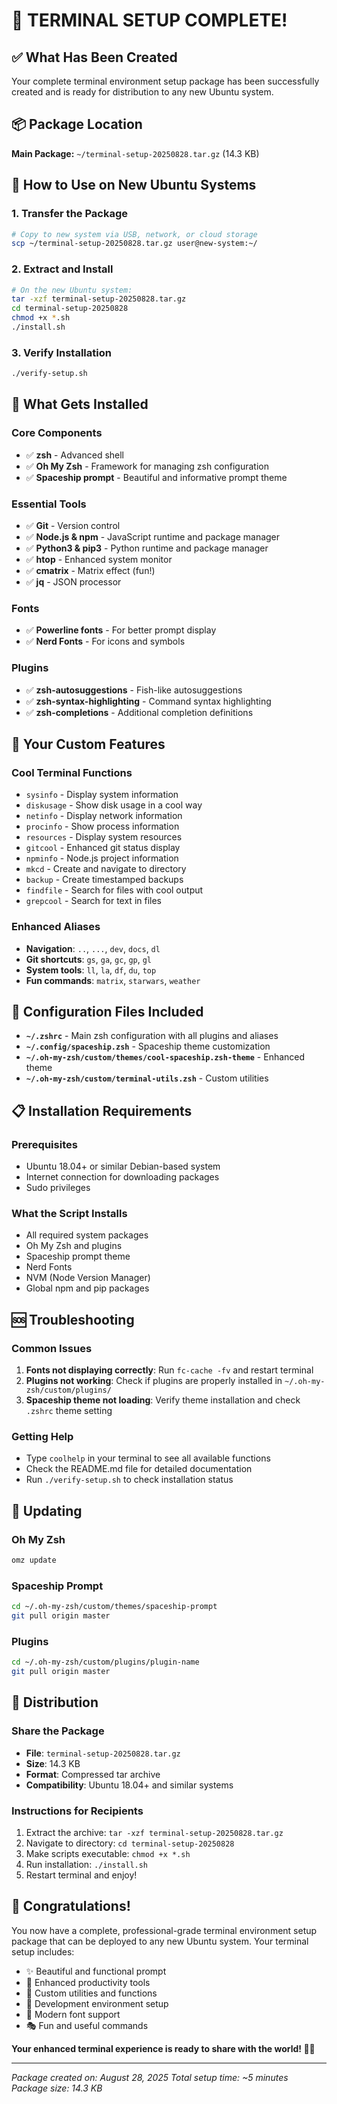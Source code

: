 # 🎉 TERMINAL SETUP COMPLETE!

## ✅ What Has Been Created

Your complete terminal environment setup package has been successfully created and is ready for distribution to any new Ubuntu system.

## 📦 Package Location

**Main Package:** `~/terminal-setup-20250828.tar.gz` (14.3 KB)

## 🚀 How to Use on New Ubuntu Systems

### 1. Transfer the Package
```bash
# Copy to new system via USB, network, or cloud storage
scp ~/terminal-setup-20250828.tar.gz user@new-system:~/
```

### 2. Extract and Install
```bash
# On the new Ubuntu system:
tar -xzf terminal-setup-20250828.tar.gz
cd terminal-setup-20250828
chmod +x *.sh
./install.sh
```

### 3. Verify Installation
```bash
./verify-setup.sh
```

## 🎯 What Gets Installed

### Core Components
- ✅ **zsh** - Advanced shell
- ✅ **Oh My Zsh** - Framework for managing zsh configuration
- ✅ **Spaceship prompt** - Beautiful and informative prompt theme

### Essential Tools
- ✅ **Git** - Version control
- ✅ **Node.js & npm** - JavaScript runtime and package manager
- ✅ **Python3 & pip3** - Python runtime and package manager
- ✅ **htop** - Enhanced system monitor
- ✅ **cmatrix** - Matrix effect (fun!)
- ✅ **jq** - JSON processor

### Fonts
- ✅ **Powerline fonts** - For better prompt display
- ✅ **Nerd Fonts** - For icons and symbols

### Plugins
- ✅ **zsh-autosuggestions** - Fish-like autosuggestions
- ✅ **zsh-syntax-highlighting** - Command syntax highlighting
- ✅ **zsh-completions** - Additional completion definitions

## 🎨 Your Custom Features

### Cool Terminal Functions
- `sysinfo` - Display system information
- `diskusage` - Show disk usage in a cool way
- `netinfo` - Display network information
- `procinfo` - Show process information
- `resources` - Display system resources
- `gitcool` - Enhanced git status display
- `npminfo` - Node.js project information
- `mkcd` - Create and navigate to directory
- `backup` - Create timestamped backups
- `findfile` - Search for files with cool output
- `grepcool` - Search for text in files

### Enhanced Aliases
- **Navigation**: `..`, `...`, `dev`, `docs`, `dl`
- **Git shortcuts**: `gs`, `ga`, `gc`, `gp`, `gl`
- **System tools**: `ll`, `la`, `df`, `du`, `top`
- **Fun commands**: `matrix`, `starwars`, `weather`

## 🔧 Configuration Files Included

- **`~/.zshrc`** - Main zsh configuration with all plugins and aliases
- **`~/.config/spaceship.zsh`** - Spaceship theme customization
- **`~/.oh-my-zsh/custom/themes/cool-spaceship.zsh-theme`** - Enhanced theme
- **`~/.oh-my-zsh/custom/terminal-utils.zsh`** - Custom utilities

## 📋 Installation Requirements

### Prerequisites
- Ubuntu 18.04+ or similar Debian-based system
- Internet connection for downloading packages
- Sudo privileges

### What the Script Installs
- All required system packages
- Oh My Zsh and plugins
- Spaceship prompt theme
- Nerd Fonts
- NVM (Node Version Manager)
- Global npm and pip packages

## 🆘 Troubleshooting

### Common Issues
1. **Fonts not displaying correctly**: Run `fc-cache -fv` and restart terminal
2. **Plugins not working**: Check if plugins are properly installed in `~/.oh-my-zsh/custom/plugins/`
3. **Spaceship theme not loading**: Verify theme installation and check `.zshrc` theme setting

### Getting Help
- Type `coolhelp` in your terminal to see all available functions
- Check the README.md file for detailed documentation
- Run `./verify-setup.sh` to check installation status

## 🔄 Updating

### Oh My Zsh
```bash
omz update
```

### Spaceship Prompt
```bash
cd ~/.oh-my-zsh/custom/themes/spaceship-prompt
git pull origin master
```

### Plugins
```bash
cd ~/.oh-my-zsh/custom/plugins/plugin-name
git pull origin master
```

## 📝 Distribution

### Share the Package
- **File**: `terminal-setup-20250828.tar.gz`
- **Size**: 14.3 KB
- **Format**: Compressed tar archive
- **Compatibility**: Ubuntu 18.04+ and similar systems

### Instructions for Recipients
1. Extract the archive: `tar -xzf terminal-setup-20250828.tar.gz`
2. Navigate to directory: `cd terminal-setup-20250828`
3. Make scripts executable: `chmod +x *.sh`
4. Run installation: `./install.sh`
5. Restart terminal and enjoy!

## 🎊 Congratulations!

You now have a complete, professional-grade terminal environment setup package that can be deployed to any new Ubuntu system. Your terminal setup includes:

- ✨ Beautiful and functional prompt
- 🚀 Enhanced productivity tools
- 🎨 Custom utilities and functions
- 🔧 Development environment setup
- 📱 Modern font support
- 🎭 Fun and useful commands

**Your enhanced terminal experience is ready to share with the world! 🚀✨**

---

*Package created on: August 28, 2025*
*Total setup time: ~5 minutes*
*Package size: 14.3 KB*
